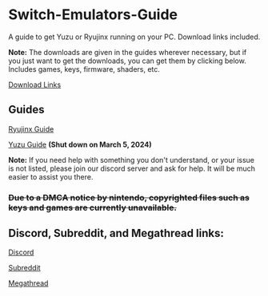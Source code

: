 # Switch-Emulators-Guide
A guide to get Yuzu or Ryujinx running on your PC. Download links included.

**Note:** The downloads are given in the guides wherever necessary, but if you just want to get the downloads, you can get them by clicking below. Includes games, keys, firmware, shaders, etc.

[Download Links](https://github.com/Abd-007/Switch-Emulators-Guide/blob/main/Links.md)

## Guides

[Ryujinx Guide](https://github.com/Abd-007/Switch-Emulators-Guide/blob/main/Ryujinx.md)

[Yuzu Guide](https://github.com/Abd-007/Switch-Emulators-Guide/blob/main/Yuzu.md) **(Shut down on March 5, 2024)**

**Note:** If you need help with something you don't understand, or your issue is not listed, please join our discord server and ask for help. It will be much easier to assist you there.

### ~~Due to a DMCA notice by nintendo, copyrighted files such as keys and games are currently unavailable.~~

## Discord, Subreddit, and Megathread links:

[Discord](https://discord.gg/Zp3NEGQme4)

[Subreddit](https://www.reddit.com/r/EmulationPiracy/)

[Megathread](https://rentry.org/emupmega)
